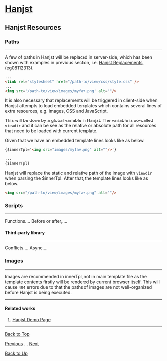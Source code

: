 # [Hanjst](/hanjst/index)
## Hanjst Resources
### Paths
---
A few of paths in Hanjst will be replaced in server-side, which has been shown with examples in previous section, i.e. [Hanjst Replacements](./hanjst-replacement), (eg08112313).

```html
...
<link rel="stylesheet" href="/path-to/view/css/style.css" />
...
<img src='/path-to/view/images/myfav.png' alt=""/>

```

It is also necessary that replacements will be triggered in client-side when Hanjst attempts to load embedded templates which contains several lines of extra resources, e.g. images, CSS and JavaScript.

This will be done by a global variable in Hanjst. The variable is so-called `viewdir` and it can be see as the relative or absolute path for all resources that need to be loaded with current template.

Given that we have an embedded template lines looks like as below.

```html
{$innerTpl='<img src="images/myfav.png" alt=""/>'}

...
{$innerTpl}
```

Hanjst will replace the static and relative path of the image with `viewdir` when parsing the $innerTpl. After that, the template lines looks like as below.

```html
<img src="/path-to/view/images/myfav.png" alt=""/>
```

### Scripts
---
Functions....
Before or after,....

#### Third-party library
---
Conflicts....
Async....


### Images
---
Images are recommended in innerTpl, not in main template file as the template contents firstly will be rendered by current browser itself. This will cause `404` errors due to that the paths of images are not well-organized before Hanjst is being executed.



---

#### Related works

1. [Hanjst Demo Page](https://ufqi.com/dev/hanjst/)


---

[Back to Top](/hanjst/hanjst-resource)

[Previous](./data-in-json) ... [Next](./)

[Back to Up](/hanjst/index)
<!--stackedit_data:
eyJoaXN0b3J5IjpbLTE2OTg1NDUwODAsMTk5ODAxMTc0NywtMT
c1NzQ4MTcxOV19
-->